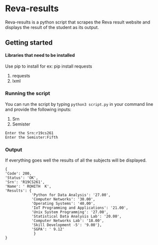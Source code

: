 # Reva-results
Reva-results is a python script that scrapes the Reva result website and displays the result of the student as its output.

## Getting started
#### Libraries that need to be installed
Use pip to install for ex: pip install requests 
1) requests
2) lxml

### Running the script
You can run the script by typing ```python3 script.py``` in your command line and provide the following inputs:
1) Srn
2) Semister
```
Enter the Srn:r19cs261
Enter the Semister:Fifth
```

### Output
If everything goes well the results of all the subjects will be displayed.
```
{
'Code': 200, 
'Status': 'OK', 
'Srn': 'R19CS261', 
'Name': ' ROHITH  K', 
'Results': {
            'Python for Data Analysis': '27.00', 
            'Computer Networks': '30.00', 
            'Operating Systems': '40.00', 
            'IoT Programming and Applications': '21.00', 
            'Unix System Programming': '27.00', 
            'Statistical Data Analysis Lab': '20.00', 
            'Computer Networks Lab': '18.00', 
            'Skill Development -5': '9.00'}, 
            'SGPA': ' 9.12'
             }
} 
```
